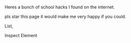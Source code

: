 Heres a bunch of school hacks I found on the internet.

pls star this page it would make me very happy if you could.

List,

Inspect Element
